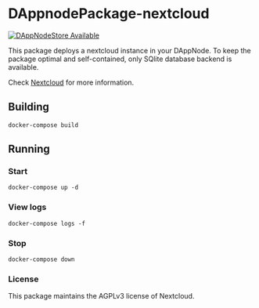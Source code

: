 # DAppnodePackage-nextcloud

[![DAppNodeStore Available](https://img.shields.io/badge/DAppNodeStore-Available-brightgreen.svg)](http://my.admin.dnp.dappnode.eth/#/installer/nextcloud.public.dappnode.eth)

This package deploys a nextcloud instance in your DAppNode. To keep the package optimal and self-contained, only SQlite database backend is available.

Check [Nextcloud](https://nextcloud.com/) for more information.

## Building

`docker-compose build`

## Running

### Start

`docker-compose up -d`

### View logs

`docker-compose logs -f`

### Stop

`docker-compose down`

### License

This package maintains the AGPLv3 license of Nextcloud.